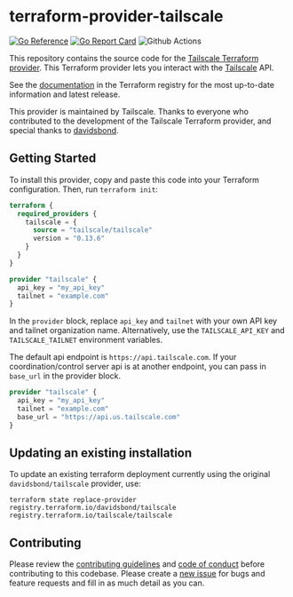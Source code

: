 # terraform-provider-tailscale 

[![Go Reference](https://pkg.go.dev/badge/github.com/tailscale/terraform-provider-tailscale.svg)](https://pkg.go.dev/github.com/tailscale/terraform-provider-tailscale)
[![Go Report Card](https://goreportcard.com/badge/github.com/tailscale/terraform-provider-tailscale)](https://goreportcard.com/report/github.com/tailscale/terraform-provider-tailscale)
![Github Actions](https://github.com/tailscale/terraform-provider-tailscale/actions/workflows/ci.yml/badge.svg?branch=master)

This repository contains the source code for the [Tailscale Terraform provider](https://registry.terraform.io/providers/tailscale/tailscale).
This Terraform provider lets you interact with the [Tailscale](https://tailscale.com) API.

See the [documentation](https://registry.terraform.io/providers/tailscale/tailscale/latest/docs) in the Terraform registry
for the most up-to-date information and latest release.

This provider is maintained by Tailscale. Thanks to everyone who contributed to the development of the Tailscale Terraform provider, and special thanks to [davidsbond](https://github.com/davidsbond).

## Getting Started

To install this provider, copy and paste this code into your Terraform configuration. Then, run `terraform init`:

```terraform
terraform {
  required_providers {
    tailscale = {
      source = "tailscale/tailscale"
      version = "0.13.6"
    }
  }
}

provider "tailscale" {
  api_key = "my_api_key"
  tailnet = "example.com"
}
```

In the `provider` block, replace `api_key` and `tailnet` with your own API key and tailnet organization name. Alternatively, use the
`TAILSCALE_API_KEY` and `TAILSCALE_TAILNET` environment variables.

The default api endpoint is `https://api.tailscale.com`. If your coordination/control server api is at another endpoint, you can pass in `base_url` in the provider block.

```terraform
provider "tailscale" {
  api_key = "my_api_key"
  tailnet = "example.com"
  base_url = "https://api.us.tailscale.com"
}
```

## Updating an existing installation
To update an existing terraform deployment currently using the original `davidsbond/tailscale` provider, use:
```
terraform state replace-provider registry.terraform.io/davidsbond/tailscale registry.terraform.io/tailscale/tailscale
```

## Contributing

Please review the [contributing guidelines](./CONTRIBUTING.md) and [code of conduct](.github/CODE_OF_CONDUCT.md) before
contributing to this codebase. Please create a [new issue](https://github.com/tailscale/terraform-provider-tailscale/issues/new/choose) 
for bugs and feature requests and fill in as much detail as you can.
